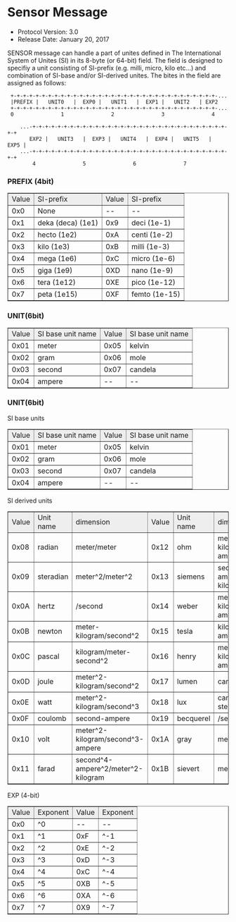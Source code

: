 
Sensor Message
==============

- Protocol Version: 3.0
- Release Date: January 20, 2017


SENSOR message can handle a part of unites defined in The International System of Unites (SI) in its 8-byte (or 64-bit) field. The field is designed to specifiy a unit consisting of SI-prefix (e.g. milli, micro, kilo etc...) and combination of SI-base and/or SI-derived unites. The bites in the field are assigned as follows:

     +-+-+-+-+-+-+-+-+-+-+-+-+-+-+-+-+-+-+-+-+-+-+-+-+-+-+-+-+-+-+-+-+-...
     |PREFIX |   UNIT0   |  EXP0 |   UNIT1   |  EXP1 |   UNIT2   | EXP2
     +-+-+-+-+-+-+-+-+-+-+-+-+-+-+-+-+-+-+-+-+-+-+-+-+-+-+-+-+-+-+-+-+-...
     0               1               2               3               4 
    
        ...-+-+-+-+-+-+-+-+-+-+-+-+-+-+-+-+-+-+-+-+-+-+-+-+-+-+-+-+-+-+-+-+-+
           EXP2 |   UNIT3   |  EXP3 |   UNIT4   |  EXP4 |   UNIT5   |  EXP5 |
        ...-+-+-+-+-+-+-+-+-+-+-+-+-+-+-+-+-+-+-+-+-+-+-+-+-+-+-+-+-+-+-+-+-+
            4               5               6               7


### PREFIX (4bit)

<table border="1" cellpadding="5" cellspacing="0" align="center">

<tbody><tr>
<td align="left" style="background:#eeeeee;"> Value
</td><td align="left" style="background:#eeeeee;"> SI-prefix
</td><td align="left" style="background:#eeeeee;"> Value
</td><td align="left" style="background:#eeeeee;"> SI-prefix
</td></tr>
<tr>
<td align="left"> 0x0
</td><td align="left"> None
</td><td align="left"> --
</td><td align="left">--
</td></tr>
<tr>
<td align="left"> 0x1
</td><td align="left"> deka (deca) (1e1)
</td><td align="left"> 0x9
</td><td align="left"> deci (1e-1)
</td></tr>
<tr>
<td align="left"> 0x2
</td><td align="left"> hecto (1e2)
</td><td align="left"> 0xA
</td><td align="left"> centi (1e-2)
</td></tr>
<tr>
<td align="left"> 0x3
</td><td align="left"> kilo (1e3)
</td><td align="left"> 0xB
</td><td align="left"> milli (1e-3)
</td></tr>
<tr>
<td align="left"> 0x4
</td><td align="left"> mega (1e6)
</td><td align="left"> 0xC
</td><td align="left"> micro (1e-6)
</td></tr>
<tr>
<td align="left"> 0x5
</td><td align="left"> giga (1e9)
</td><td align="left"> 0XD
</td><td align="left"> nano (1e-9)
</td></tr>
<tr>
<td align="left"> 0x6
</td><td align="left"> tera (1e12)
</td><td align="left"> 0XE
</td><td align="left"> pico (1e-12)
</td></tr>
<tr>
<td align="left"> 0x7
</td><td align="left"> peta (1e15)
</td><td align="left"> 0XF
</td><td align="left"> femto (1e-15)
</td></tr>
</tbody></table>


### UNIT(6bit)

<table border="1" cellpadding="5" cellspacing="0" align="center">

<tbody><tr>
<td align="left" style="background:#eeeeee;"> Value
</td><td align="left" style="background:#eeeeee;"> SI base unit name
</td><td align="left" style="background:#eeeeee;"> Value
</td><td align="left" style="background:#eeeeee;"> SI base unit name
</td></tr>
<tr>
<td align="left"> 0x01
</td><td align="left"> meter
</td><td align="left"> 0x05
</td><td align="left"> kelvin
</td></tr>
<tr>
<td align="left"> 0x02
</td><td align="left"> gram
</td><td align="left"> 0x06
</td><td align="left"> mole
</td></tr>
<tr>
<td align="left"> 0x03
</td><td align="left"> second
</td><td align="left"> 0x07
</td><td align="left"> candela
</td></tr>
<tr>
<td align="left"> 0x04
</td><td align="left"> ampere
</td><td align="left"> --
</td><td align="left"> --
</td></tr>
</tbody></table>


### UNIT(6bit)

SI base units

<table border="1" cellpadding="5" cellspacing="0" align="center">

<tbody><tr>
<td align="left" style="background:#eeeeee;"> Value
</td><td align="left" style="background:#eeeeee;"> SI base unit name
</td><td align="left" style="background:#eeeeee;"> Value
</td><td align="left" style="background:#eeeeee;"> SI base unit name
</td></tr>
<tr>
<td align="left"> 0x01
</td><td align="left"> meter
</td><td align="left"> 0x05
</td><td align="left"> kelvin
</td></tr>
<tr>
<td align="left"> 0x02
</td><td align="left"> gram
</td><td align="left"> 0x06
</td><td align="left"> mole
</td></tr>
<tr>
<td align="left"> 0x03
</td><td align="left"> second
</td><td align="left"> 0x07
</td><td align="left"> candela
</td></tr>
<tr>
<td align="left"> 0x04
</td><td align="left"> ampere
</td><td align="left"> --
</td><td align="left"> --
</td></tr>
</tbody></table>


SI derived units

<table border="1" cellpadding="5" cellspacing="0" align="center">

<tbody><tr>
<td align="left" style="background:#eeeeee;"> Value
</td><td align="left" style="background:#eeeeee;"> Unit name
</td><td align="left" style="background:#eeeeee;"> dimension
</td><td align="left" style="background:#eeeeee;"> Value
</td><td align="left" style="background:#eeeeee;"> Unit name
</td><td align="left" style="background:#eeeeee;"> dimension
</td></tr>
<tr>
<td align="left"> 0x08
</td><td align="left"> radian
</td><td align="left"> meter/meter
</td><td align="left"> 0x12
</td><td align="left"> ohm
</td><td align="left"> meter^2-kilogram/second^3-ampere^2
</td></tr>
<tr>
<td align="left"> 0x09
</td><td align="left"> steradian
</td><td align="left"> meter^2/meter^2
</td><td align="left"> 0x13
</td><td align="left"> siemens
</td><td align="left"> second^3-ampere^2/meter^2-kilogram
</td></tr>
<tr>
<td align="left"> 0x0A
</td><td align="left"> hertz
</td><td align="left"> /second
</td><td align="left"> 0x14
</td><td align="left"> weber
</td><td align="left"> meter^2-kilogram/second^2-ampere
</td></tr>
<tr>
<td align="left"> 0x0B
</td><td align="left"> newton
</td><td align="left"> meter-kilogram/second^2
</td><td align="left"> 0x15
</td><td align="left"> tesla
</td><td align="left"> kilogram/second^2-ampere
</td></tr>
<tr>
<td align="left"> 0x0C
</td><td align="left"> pascal
</td><td align="left"> kilogram/meter-second^2
</td><td align="left"> 0x16
</td><td align="left"> henry
</td><td align="left"> meter^2-kilogram/second^2-ampere^2
</td></tr>
<tr>
<td align="left"> 0x0D
</td><td align="left"> joule
</td><td align="left"> meter^2-kilogram/second^2
</td><td align="left"> 0x17
</td><td align="left"> lumen
</td><td align="left"> candela-steradian
</td></tr>
<tr>
<td align="left"> 0x0E
</td><td align="left"> watt
</td><td align="left"> meter^2-kilogram/second^3
</td><td align="left"> 0x18
</td><td align="left"> lux
</td><td align="left"> candela-steradian/meter^2
</td></tr>
<tr>
<td align="left"> 0x0F
</td><td align="left"> coulomb
</td><td align="left"> second-ampere
</td><td align="left"> 0x19
</td><td align="left"> becquerel
</td><td align="left"> /second
</td></tr>
<tr>
<td align="left"> 0x10
</td><td align="left"> volt
</td><td align="left"> meter^2-kilogram/second^3-ampere
</td><td align="left"> 0x1A
</td><td align="left"> gray
</td><td align="left"> meter^2/second^2
</td></tr>
<tr>
<td align="left"> 0x11
</td><td align="left"> farad
</td><td align="left"> second^4-ampere^2/meter^2-kilogram
</td><td align="left"> 0x1B
</td><td align="left"> sievert
</td><td align="left"> meter^2/second^2
</td></tr>
</tbody></table>

EXP (4-bit)

<table border="1" cellpadding="5" cellspacing="0" align="center">

<tbody><tr>
<td align="left" style="background:#eeeeee;"> Value
</td><td align="left" style="background:#eeeeee;"> Exponent
</td><td align="left" style="background:#eeeeee;"> Value
</td><td align="left" style="background:#eeeeee;"> Exponent
</td></tr>
<tr>
<td align="left"> 0x0
</td><td align="left"> ^0
</td><td align="left"> --
</td><td align="left">--
</td></tr>
<tr>
<td align="left"> 0x1
</td><td align="left"> ^1
</td><td align="left"> 0xF
</td><td align="left"> ^-1
</td></tr>
<tr>
<td align="left"> 0x2
</td><td align="left"> ^2
</td><td align="left"> 0xE
</td><td align="left"> ^-2
</td></tr>
<tr>
<td align="left"> 0x3
</td><td align="left"> ^3
</td><td align="left"> 0xD
</td><td align="left"> ^-3
</td></tr>
<tr>
<td align="left"> 0x4
</td><td align="left"> ^4
</td><td align="left"> 0xC
</td><td align="left"> ^-4
</td></tr>
<tr>
<td align="left"> 0x5
</td><td align="left"> ^5
</td><td align="left"> 0XB
</td><td align="left"> ^-5
</td></tr>
<tr>
<td align="left"> 0x6
</td><td align="left"> ^6
</td><td align="left"> 0XA
</td><td align="left"> ^-6
</td></tr>
<tr>
<td align="left"> 0x7
</td><td align="left"> ^7
</td><td align="left"> 0X9
</td><td align="left"> ^-7
</td></tr>
</tbody></table>









